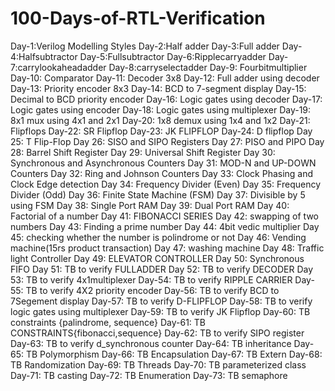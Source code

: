 # 100-Days-of-RTL-Verification
Day-1:Verilog Modelling Styles
Day-2:Half adder
Day-3:Full adder
Day-4:Halfsubtractor
Day-5:Fullsubtractor
Day-6:Ripplecarryadder
Day-7:carrylookaheadadder
Day-8:carryselectadder
Day-9: Fourbitmultiplier
Day-10: Comparator
Day-11: Decoder 3x8
Day-12: Full adder using decoder
Day-13: Priority encoder 8x3
Day-14: BCD to 7-segment display
Day-15: Decimal to BCD priority encoder
Day-16: Logic gates using decoder
Day-17: Logic gates using encoder
Day-18: Logic gates using multiplexer
Day-19: 8x1 mux using 4x1 and 2x1
Day-20: 1x8 demux using 1x4 and 1x2
Day-21: Flipflops
Day-22: SR Flipflop
Day-23: JK FLIPFLOP
Day-24: D flipflop
Day 25: T Flip-Flop
Day 26: SISO and SIPO Registers
Day 27: PISO and PIPO
Day 28: Barrel Shift Register
Day 29: Universal Shift Register
Day 30: Synchronous and Asynchronous Counters
Day 31: MOD-N and UP-DOWN Counters
Day 32: Ring and Johnson Counters
Day 33: Clock Phasing and Clock Edge detection
Day 34: Frequency Divider (Even)
Day 35: Frequency Divider (Odd)
Day 36: Finite State Machine (FSM)
Day 37: Divisible by 5 using FSM
Day 38: Single Port RAM
Day 39: Dual Port RAM
Day 40: Factorial of a number
Day 41: FIBONACCI SERIES
Day 42: swapping of two numbers
Day 43: Finding a prime number
Day 44: 4bit vedic multiplier
Day 45: checking whether the number is  polindrome or not
Day 46: Vending machine(15rs product transaction)
Day 47: washing machine
Day 48: Traffic light Controller
Day 49: ELEVATOR CONTROLLER
Day 50: Synchronous FIFO
Day 51: TB to verify FULLADDER
Day 52: TB to verify DECODER
Day 53: TB to verify 4x1multiplexer
Day-54: TB to verify RIPPLE CARRIER
Day-55: TB to verify 4X2 priority encoder
Day-56: TB to verify BCD to 7Segement display
Day-57: TB to verify D-FLIPFLOP
Day-58: TB to verify logic gates using multiplexer
Day-59: TB to verify JK Flipflop
Day-60: TB constraints {palindrome, sequence}
Day-61: TB CONSTRAINTS{fibonacci,sequence}
Day-62: TB to verify SIPO register
Day-63: TB to verify d_synchronous counter
Day-64: TB inheritance
Day-65: TB Polymorphism
Day-66: TB Encapsulation
Day-67: TB Extern
Day-68: TB Randomization
Day-69: TB Threads
Day-70: TB parameterized class
Day-71: TB casting
Day-72: TB Enumeration
Day-73: TB semaphore

